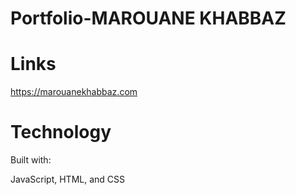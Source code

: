 # Portfolio-MAROUANE KHABBAZ 
# Links 
https://marouanekhabbaz.com

# Technology 

Built with:

JavaScript, HTML, and CSS
